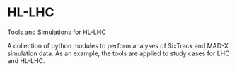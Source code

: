 # HL-LHC
Tools and Simulations for HL-LHC

A collection of python modules to perform analyses of SixTrack and MAD-X simulation data. 
As an example, the tools are applied to study cases for LHC and HL-LHC.
